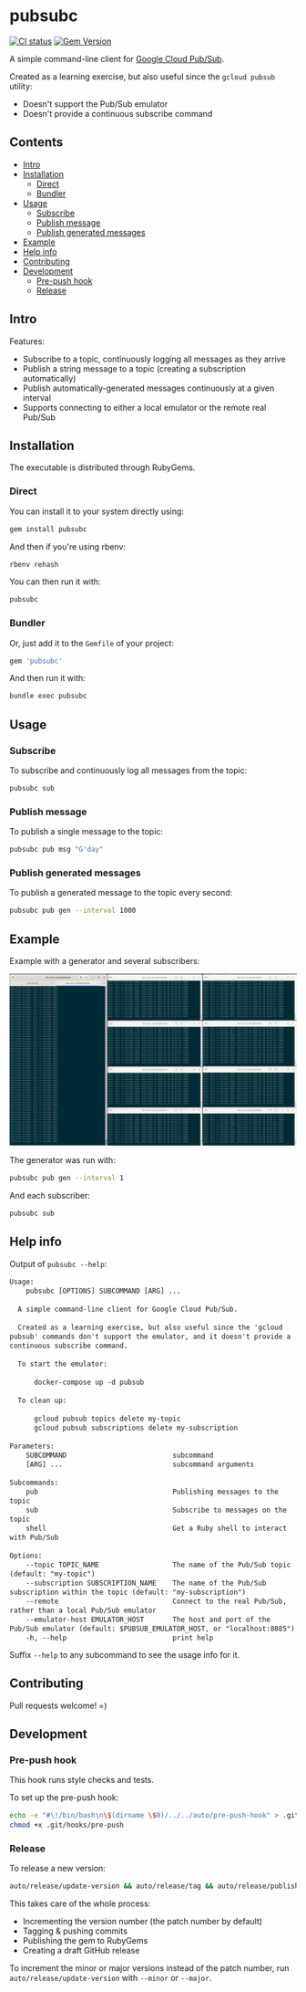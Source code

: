 # pubsubc

[![CI status](https://github.com/ZimbiX/pubsubc/actions/workflows/main.yml/badge.svg?branch=master)](https://github.com/ZimbiX/pubsubc/actions/workflows/main.yml) [![Gem Version](https://badge.fury.io/rb/pubsubc.svg)](https://rubygems.org/gems/pubsubc)

A simple command-line client for [Google Cloud Pub/Sub](https://cloud.google.com/pubsub).

Created as a learning exercise, but also useful since the `gcloud pubsub` utility:

- Doesn't support the Pub/Sub emulator
- Doesn't provide a continuous subscribe command

## Contents

<!-- MarkdownTOC autolink=true -->

- [Intro](#intro)
- [Installation](#installation)
  - [Direct](#direct)
  - [Bundler](#bundler)
- [Usage](#usage)
  - [Subscribe](#subscribe)
  - [Publish message](#publish-message)
  - [Publish generated messages](#publish-generated-messages)
- [Example](#example)
- [Help info](#help-info)
- [Contributing](#contributing)
- [Development](#development)
  - [Pre-push hook](#pre-push-hook)
  - [Release](#release)

<!-- /MarkdownTOC -->

## Intro

Features:

- Subscribe to a topic, continuously logging all messages as they arrive
- Publish a string message to a topic (creating a subscription automatically)
- Publish automatically-generated messages continuously at a given interval
- Supports connecting to either a local emulator or the remote real Pub/Sub

## Installation

The executable is distributed through RubyGems.

### Direct

You can install it to your system directly using:

```bash
gem install pubsubc
```

And then if you're using rbenv:

```bash
rbenv rehash
```

You can then run it with:

```bash
pubsubc
```

### Bundler

Or, just add it to the `Gemfile` of your project:

```ruby
gem 'pubsubc'
```

And then run it with:

```bash
bundle exec pubsubc
```

## Usage

### Subscribe

To subscribe and continuously log all messages from the topic:

```bash
pubsubc sub
```

### Publish message

To publish a single message to the topic:

```bash
pubsubc pub msg "G'day"
```

### Publish generated messages

To publish a generated message to the topic every second:

```bash
pubsubc pub gen --interval 1000
```

## Example

Example with a generator and several subscribers:

![](doc/example-with-generator-and-several-subscribers.png)

The generator was run with:

```bash
pubsubc pub gen --interval 1
```

And each subscriber:

```bash
pubsubc sub
```

## Help info

Output of `pubsubc --help`:

<!-- Help -->

```
Usage:
    pubsubc [OPTIONS] SUBCOMMAND [ARG] ...

  A simple command-line client for Google Cloud Pub/Sub.

  Created as a learning exercise, but also useful since the 'gcloud pubsub' commands don't support the emulator, and it doesn't provide a continuous subscribe command.

  To start the emulator:

      docker-compose up -d pubsub

  To clean up:

      gcloud pubsub topics delete my-topic
      gcloud pubsub subscriptions delete my-subscription

Parameters:
    SUBCOMMAND                          subcommand
    [ARG] ...                           subcommand arguments

Subcommands:
    pub                                 Publishing messages to the topic
    sub                                 Subscribe to messages on the topic
    shell                               Get a Ruby shell to interact with Pub/Sub

Options:
    --topic TOPIC_NAME                  The name of the Pub/Sub topic (default: "my-topic")
    --subscription SUBSCRIPTION_NAME    The name of the Pub/Sub subscription within the topic (default: "my-subscription")
    --remote                            Connect to the real Pub/Sub, rather than a local Pub/Sub emulator
    --emulator-host EMULATOR_HOST       The host and port of the Pub/Sub emulator (default: $PUBSUB_EMULATOR_HOST, or "localhost:8085")
    -h, --help                          print help
```

<!-- /Help -->

Suffix `--help` to any subcommand to see the usage info for it.

## Contributing

Pull requests welcome! =)

## Development

### Pre-push hook

This hook runs style checks and tests.

To set up the pre-push hook:

```bash
echo -e "#\!/bin/bash\n\$(dirname \$0)/../../auto/pre-push-hook" > .git/hooks/pre-push
chmod +x .git/hooks/pre-push
```

### Release

To release a new version:

```bash
auto/release/update-version && auto/release/tag && auto/release/publish
```

This takes care of the whole process:

- Incrementing the version number (the patch number by default)
- Tagging & pushing commits
- Publishing the gem to RubyGems
- Creating a draft GitHub release

To increment the minor or major versions instead of the patch number, run `auto/release/update-version` with `--minor` or `--major`.
